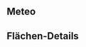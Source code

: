 <script setup>
    import Chart from '../../components/Chart.vue'
    import TablePerPlot from '../../components/TablePerPlot.vue'
    import { ref, onMounted } from 'vue'
    import Jumbo from '../../components/Jumbo.vue'

    let code_plot = ref('1206');
    let code_variable = ref('AT');

    const plots = {
        1201: {name: 'Natteheide'},
        1202: {name: 'Beerenbusch'},
        1203: {name: 'Kienhorst'},
        1204: {name: 'Weitzgrund'},
        1205: {name: 'Neusorgefeld'},
        1206: {name: 'Schwenow'},
        1207: {name: 'Beerenbusch Buchen'},
        1208: {name: 'Fünfeichen'},
        1209: {name: 'Kienhorst Eichen'}
    };

    const variables = {
        //AP: {name: 'Atmospheric pressure', unit: 'hPa'},
        AT: {name: 'Air temperature', unit: '°C'},
        MP: {name: 'Soil Moisture Matric potential', unit: 'kPa'},
        //PR: {name: 'Precipitation', unit: 'mm'},
        RH: {name: 'Relative air humidity', unit: '%'},
        //SR: {name: 'Global radiation', unit: 'W/m²'},
        ST: {name: 'Soil temperature', unit: '°C'},
        TF: {name: 'Throughfall', unit: 'mm'},
        WC: {name: 'Water content', unit: 'Vol%'},
        //WD: {name: 'Wind direction', unit: '°'},
        WS: {name: 'Wind speed', unit: 'm/s'}
    }
</script>

<Jumbo image="/level2/1206-Schwenow_Freifläche_resized.jpg" titled="Schwenow"/>

## Meteo
<Chart :code_plot="code_plot" :code_variable="code_variable" :code_plot_description="plots[code_plot]" :code_variable_description="variables[code_variable]"  />

## Flächen-Details
<TablePerPlot  :code_plot="code_plot" />